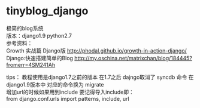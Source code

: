 # tinyblog_django
极简的blog系统<br>
版本：django1.9 python2.7 <br>
参考资料： <br>
Growth 实战篇 Django版 http://phodal.github.io/growth-in-action-django/ <br>
Django:快速搭建简单的Blog http://my.oschina.net/matrixchan/blog/184445?fromerr=4SM241Ah <br>


tips：
教程使用是django1.7之前的版本 在1.7之后 dajngo取消了 syncdb 命令
在django1.9版本中 对应的命令换为 migrate <br>
增加url的时候如果用到include 要记得导入include即：<br>
from django.conf.urls import patterns, include, url
